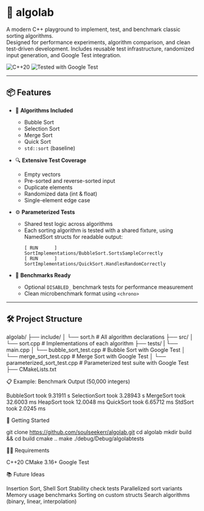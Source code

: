 # 🧪 algolab

A modern C++ playground to implement, test, and benchmark classic sorting algorithms.  
Designed for performance experiments, algorithm comparison, and clean test-driven development.
Includes reusable test infrastructure, randomized input generation, and Google Test integration.


![C++20](https://img.shields.io/badge/C%2B%2B-20-blue.svg)
![Tested with Google Test](https://img.shields.io/badge/tested-Google%20Test-success)

---

## 📦 Features

- 🧠 **Algorithms Included**
  - Bubble Sort
  - Selection Sort
  - Merge Sort
  - Quick Sort
  - `std::sort` (baseline)

- 🔍 **Extensive Test Coverage**
  - Empty vectors
  - Pre-sorted and reverse-sorted input
  - Duplicate elements
  - Randomized data (int & float)
  - Single-element edge case

- ⚙️ **Parameterized Tests**
  - Shared test logic across algorithms
  - Each sorting algorithm is tested with a shared fixture, using NamedSort structs for readable output:
    ```
    [ RUN      ] SortImplementations/BubbleSort.SortsSampleCorrectly
    [ RUN      ] SortImplementations/QuickSort.HandlesRandomCorrectly
    ```


- 🧪 **Benchmarks Ready**
  - Optional `DISABLED_` benchmark tests for performance measurement
  - Clean microbenchmark format using `<chrono>`

---

## 🛠 Project Structure

algolab/
├── include/
│   └── sort.h    # All algorithm declarations
├── src/
│   └── sort.cpp  # Implementations of each algorithm
├── tests/
|   └── main.cpp
│   └── bubble_sort_test.cpp            # Bubble Sort with Google Test
│   └── merge_sort_test.cpp             # Merge Sort with Google Test
│   └── parameterized_sort_test.cpp     # Parameterized test suite with Google Test
├── CMakeLists.txt


📋 Example: Benchmark Output (50,000 integers)

BubbleSort took 9.31911 s
SelectionSort took 3.28943 s
MergeSort took 32.6003 ms
HeapSort took 12.0048 ms
QuickSort took 6.65712 ms
StdSort took 2.0245 ms


🚀 Getting Started

git clone https://github.com/soulseekerr/algolab.git
cd algolab
mkdir build && cd build
cmake ..
make
./debug/Debug/algolabtests


🧑‍💻 Requirements

C++20
CMake 3.16+
Google Test


📚 Future Ideas

Insertion Sort, Shell Sort
Stability check tests
Parallelized sort variants
Memory usage benchmarks
Sorting on custom structs
Search algorithms (binary, linear, interpolation)
